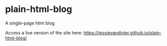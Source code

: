 # plain-html-blog
A single-page html blog

Access a live version of the site here: https://jessievandivier.github.io/plain-html-blog/
